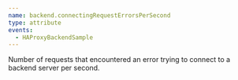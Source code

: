 ```yaml
---
name: backend.connectingRequestErrorsPerSecond
type: attribute
events:
  - HAProxyBackendSample
---
```


Number of requests that encountered an error trying to connect to a backend server per second.
